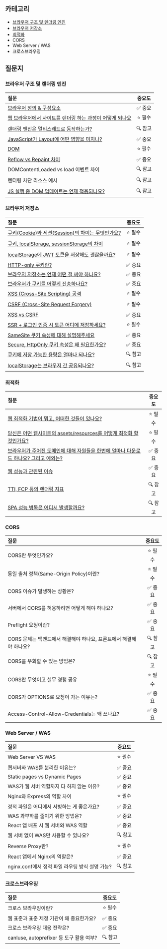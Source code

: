 ## 카테고리

- [브라우저 구조 및 렌더링 엔진](https://github.com/SeoYeonii/frontend-interview/tree/main/browser/browser-rendering)
- [브라우저 저장소](https://github.com/SeoYeonii/frontend-interview/tree/main/browser/browser-storage)
- [최적화](https://github.com/SeoYeonii/frontend-interview/tree/main/browser/performance-optimization)
- CORS
- Web Server / WAS
- 크로스브라우징

## 질문지

### 브라우저 구조 및 렌더링 엔진

| 질문                                                                                                                                                                                                                                                                                                                                                                                      |  중요도  |
| :---------------------------------------------------------------------------------------------------------------------------------------------------------------------------------------------------------------------------------------------------------------------------------------------------------------------------------------------------------------------------------------- | :------: |
| [브라우저 정의 & 구성요소](https://github.com/SeoYeonii/frontend-interview/tree/main/browser/browser-rendering#%EB%B8%8C%EB%9D%BC%EC%9A%B0%EC%A0%80-%EC%A0%95%EC%9D%98--%EA%B5%AC%EC%84%B1%EC%9A%94%EC%86%8C)                                                                                                                                                                             | ✅ 중요  |
| [웹 브라우저에서 사이트를 렌더링 하는 과정이 어떻게 되나요](https://github.com/SeoYeonii/frontend-interview/tree/main/browser/browser-rendering#%EC%9B%B9-%EB%B8%8C%EB%9D%BC%EC%9A%B0%EC%A0%B8%EC%97%90%EC%84%9C-%EC%82%AC%EC%9D%B4%ED%8A%B8%EB%A5%BC-%EB%A0%8C%EB%8D%94%EB%A7%81-%ED%95%98%EB%8A%94-%EA%B3%BC%EC%A0%95%EC%9D%B4-%EC%96%B4%EB%96%BB%EA%B2%8C-%EB%90%98%EB%82%98%EC%9A%94) | ⭐️ 필수 |
| [렌더링 엔진은 멀티스레드로 동작하는가?](https://github.com/SeoYeonii/frontend-interview/tree/main/browser/browser-rendering#%EB%A0%8C%EB%8D%94%EB%A7%81-%EC%97%94%EC%A7%84%EC%9D%80-%EB%A9%80%ED%8B%B0%EC%8A%A4%EB%A0%88%EB%93%9C%EB%A1%9C-%EB%8F%99%EC%9E%91%ED%95%98%EB%8A%94%EA%B0%80)                                                                                                | 🔍 참고  |
| [JavaScript가 Layout에 어떤 영향을 미치나?](https://github.com/SeoYeonii/frontend-interview/tree/main/browser/browser-rendering#javascript%EA%B0%80-layout%EC%97%90-%EC%96%B4%EB%96%A4-%EC%98%81%ED%96%A5%EC%9D%84-%EB%AF%B8%EC%B9%98%EB%82%98)                                                                                                                                           | ✅ 중요  |
| [DOM](https://github.com/SeoYeonii/frontend-interview/tree/main/browser/browser-rendering#dom)                                                                                                                                                                                                                                                                                            | ⭐️ 필수 |
| [Reflow vs Repaint 차이](https://github.com/SeoYeonii/frontend-interview/tree/main/browser/browser-rendering#reflow-vs-repaint-%EC%B0%A8%EC%9D%B4)                                                                                                                                                                                                                                        | ✅ 중요  |
| DOMContentLoaded vs load 이벤트 차이                                                                                                                                                                                                                                                                                                                                                      | 🔍 참고  |
| 렌더링 차단 리소스 예시                                                                                                                                                                                                                                                                                                                                                                   | 🔍 참고  |
| [JS 실행 중 DOM 업데이트는 언제 적용되나요?](https://github.com/SeoYeonii/frontend-interview/tree/main/browser/browser-rendering#js-%EC%8B%A4%ED%96%89-%EC%A4%91-dom-%EC%97%85%EB%8D%B0%EC%9D%B4%ED%8A%B8%EB%8A%94-%EC%96%B8%EC%A0%9C-%EC%A0%81%EC%9A%A9%EB%90%98%EB%82%98%EC%9A%94)                                                                                                      | 🔍 참고  |

### 브라우저 저장소

| 질문                                                                                                                                                                                                                                                                                                      |  중요도  |
| :-------------------------------------------------------------------------------------------------------------------------------------------------------------------------------------------------------------------------------------------------------------------------------------------------------- | :------: |
| [쿠키(Cookie)와 세션(Session)의 차이는 무엇인가요?](https://github.com/SeoYeonii/frontend-interview/tree/main/browser/browser-storage#%EC%BF%A0%ED%82%A4cookie%EC%99%80-%EC%84%B8%EC%85%98session%EC%9D%98-%EC%B0%A8%EC%9D%B4%EB%8A%94-%EB%AC%B4%EC%97%87%EC%9D%B8%EA%B0%80%EC%9A%94)                     | ⭐️ 필수 |
| [쿠키, localStorage, sessionStorage의 차이](https://github.com/SeoYeonii/frontend-interview/tree/main/browser/browser-storage#%EC%BF%A0%ED%82%A4-localstorage-sessionstorage%EC%9D%98-%EC%B0%A8%EC%9D%B4)                                                                                                 | ⭐️ 필수 |
| [localStorage에 JWT 토큰을 저장해도 괜찮을까요?](https://github.com/SeoYeonii/frontend-interview/tree/main/browser/browser-storage#localstorage%EC%97%90-jwt-%ED%86%A0%ED%81%B0%EC%9D%84-%EC%A0%80%EC%9E%A5%ED%95%B4%EB%8F%84-%EA%B4%9C%EC%B0%AE%EC%9D%84%EA%B9%8C%EC%9A%94)                              | ⭐️ 필수 |
| [HTTP-only 쿠키란?](https://github.com/SeoYeonii/frontend-interview/tree/main/browser/browser-storage#http-only-%EC%BF%A0%ED%82%A4%EB%9E%80)                                                                                                                                                              | ✅ 중요  |
| [브라우저 저장소는 언제 어떤 걸 써야 하나요?](https://github.com/SeoYeonii/frontend-interview/tree/main/browser/browser-storage#%EB%B8%8C%EB%9D%BC%EC%9A%B0%EC%A0%80-%EC%A0%80%EC%9E%A5%EC%86%8C%EB%8A%94-%EC%96%B8%EC%A0%9C-%EC%96%B4%EB%96%A4-%EA%B1%B8-%EC%8D%A8%EC%95%BC-%ED%95%98%EB%82%98%EC%9A%94) | ✅ 중요  |
| [브라우저가 쿠키를 어떻게 전송하나요?](https://github.com/SeoYeonii/frontend-interview/tree/main/browser/browser-storage#%EB%B8%8C%EB%9D%BC%EC%9A%B0%EC%A0%80%EA%B0%80-%EC%BF%A0%ED%82%A4%EB%A5%BC-%EC%96%B4%EB%96%BB%EA%B2%8C-%EC%A0%84%EC%86%A1%ED%95%98%EB%82%98%EC%9A%94)                             | ✅ 중요  |
| [XSS (Cross-Site Scripting) 공격](https://github.com/SeoYeonii/frontend-interview/tree/main/browser/browser-storage#xss-cross-site-scripting-%EA%B3%B5%EA%B2%A9)                                                                                                                                          | ⭐️ 필수 |
| [CSRF (Cross-Site Request Forgery)](https://github.com/SeoYeonii/frontend-interview/tree/main/browser/browser-storage#csrf-cross-site-request-forgery)                                                                                                                                                    | ⭐️ 필수 |
| [XSS vs CSRF](https://github.com/SeoYeonii/frontend-interview/tree/main/browser/browser-storage#xss-vs-csrf)                                                                                                                                                                                              | ✅ 중요  |
| [SSR + 로그인 인증 시 토큰 어디에 저장하세요?](https://github.com/SeoYeonii/frontend-interview/tree/main/browser/browser-storage#xss-vs-csrf)                                                                                                                                                             | ⭐️ 필수 |
| [SameSite 쿠키 속성에 대해 설명해주세요](https://github.com/SeoYeonii/frontend-interview/tree/main/browser/browser-storage#samesite-%EC%BF%A0%ED%82%A4-%EC%86%8D%EC%84%B1%EC%97%90-%EB%8C%80%ED%95%B4-%EC%84%A4%EB%AA%85%ED%95%B4%EC%A3%BC%EC%84%B8%EC%9A%94)                                             | ✅ 중요  |
| [Secure, HttpOnly 쿠키 속성은 왜 필요한가요?](https://github.com/SeoYeonii/frontend-interview/tree/main/browser/browser-storage#secure-httponly-%EC%BF%A0%ED%82%A4-%EC%86%8D%EC%84%B1%EC%9D%80-%EC%99%9C-%ED%95%84%EC%9A%94%ED%95%9C%EA%B0%80%EC%9A%94)                                                   | ✅ 중요  |
| [쿠키에 저장 가능한 용량은 얼마나 되나요?](https://github.com/SeoYeonii/frontend-interview/tree/main/browser/browser-storage#%EC%BF%A0%ED%82%A4%EC%97%90-%EC%A0%80%EC%9E%A5-%EA%B0%80%EB%8A%A5%ED%95%9C-%EC%9A%A9%EB%9F%89%EC%9D%80-%EC%96%BC%EB%A7%88%EB%82%98-%EB%90%98%EB%82%98%EC%9A%94)              | 🔍 참고  |
| [localStorage는 브라우저 간 공유되나요?](https://github.com/SeoYeonii/frontend-interview/tree/main/browser/browser-storage#localstorage%EB%8A%94-%EB%B8%8C%EB%9D%BC%EC%9A%B0%EC%A0%80-%EA%B0%84-%EA%B3%B5%EC%9C%A0%EB%90%98%EB%82%98%EC%9A%94)                                                            | 🔍 참고  |

### 최적화

| 질문                                                                                                                                                                                                                                                                                                                                                                                                                                                                                                                                         |  중요도  |
| :------------------------------------------------------------------------------------------------------------------------------------------------------------------------------------------------------------------------------------------------------------------------------------------------------------------------------------------------------------------------------------------------------------------------------------------------------------------------------------------------------------------------------------------- | :------: |
| [웹 최적화 기법이 뭐고, 어떠한 것들이 있나요?](https://github.com/SeoYeonii/frontend-interview/tree/main/browser/performance-optimization#%EC%9B%B9-%EC%B5%9C%EC%A0%81%ED%99%94-%EA%B8%B0%EB%B2%95%EC%9D%B4-%EB%AD%90%EA%B3%A0-%EC%96%B4%EB%96%A0%ED%95%9C-%EA%B2%83%EB%93%A4%EC%9D%B4-%EC%9E%88%EB%82%98%EC%9A%94)                                                                                                                                                                                                                          | ⭐️ 필수 |
| [당신은 어떤 웹사이트의 assets/resources를 어떻게 최적화 할것인가요?](https://github.com/SeoYeonii/frontend-interview/tree/main/browser/performance-optimization#%EB%8B%B9%EC%8B%A0%EC%9D%80-%EC%96%B4%EB%96%A4-%EC%9B%B9%EC%82%AC%EC%9D%B4%ED%8A%B8%EC%9D%98-assetsresources%EB%A5%BC-%EC%96%B4%EB%96%BB%EA%B2%8C-%EC%B5%9C%EC%A0%81%ED%99%94-%ED%95%A0%EA%B2%83%EC%9D%B8%EA%B0%80%EC%9A%94)                                                                                                                                                | ⭐️ 필수 |
| [브라우저가 주어진 도메인에 대해 자원들을 한번에 얼마나 다운로드 하나요? 그리고 예외는?](https://github.com/SeoYeonii/frontend-interview/tree/main/browser/performance-optimization#%EB%B8%8C%EB%9D%BC%EC%9A%B0%EC%A0%80%EA%B0%80-%EC%A3%BC%EC%96%B4%EC%A7%84-%EB%8F%84%EB%A9%94%EC%9D%B8%EC%97%90-%EB%8C%80%ED%95%B4-%EC%9E%90%EC%9B%90%EB%93%A4%EC%9D%84-%ED%95%9C%EB%B2%88%EC%97%90-%EC%96%BC%EB%A7%88%EB%82%98-%EB%8B%A4%EC%9A%B4%EB%A1%9C%EB%93%9C-%ED%95%98%EB%82%98%EC%9A%94-%EA%B7%B8%EB%A6%AC%EA%B3%A0-%EC%98%88%EC%99%B8%EB%8A%94) | ✅ 중요  |
| [웹 성능과 관련된 이슈](https://github.com/SeoYeonii/frontend-interview/tree/main/browser/performance-optimization#%EC%9B%B9-%EC%84%B1%EB%8A%A5%EA%B3%BC-%EA%B4%80%EB%A0%A8%EB%90%9C-%EC%9D%B4%EC%8A%88)                                                                                                                                                                                                                                                                                                                                     | ✅ 중요  |
| [TTI, FCP 등의 렌더링 지표](https://github.com/SeoYeonii/frontend-interview/tree/main/browser/performance-optimization#tti-time-to-interactive-fcp-%EB%93%B1%EC%9D%98-%EB%A0%8C%EB%8D%94%EB%A7%81-%EC%A7%80%ED%91%9C)                                                                                                                                                                                                                                                                                                                        | 🔍 참고  |
| [SPA 성능 병목은 어디서 발생할까요?](https://github.com/SeoYeonii/frontend-interview/tree/main/browser/performance-optimization#spa-%EC%84%B1%EB%8A%A5-%EB%B3%91%EB%AA%A9%EC%9D%80-%EC%96%B4%EB%94%94%EC%84%9C-%EB%B0%9C%EC%83%9D%ED%95%A0%EA%B9%8C%EC%9A%94)                                                                                                                                                                                                                                                                                | 🔍 참고  |

### CORS

| 질문                                                                |  중요도  |
| :------------------------------------------------------------------ | :------: |
| CORS란 무엇인가요?                                                  | ⭐️ 필수 |
| 동일 출처 정책(Same-Origin Policy)이란?                             | ⭐️ 필수 |
| CORS 이슈가 발생하는 상황은?                                        | ✅ 중요  |
| 서버에서 CORS를 허용하려면 어떻게 해야 하나요?                      | ✅ 중요  |
| Preflight 요청이란?                                                 | ✅ 중요  |
| CORS 문제는 백엔드에서 해결해야 하나요, 프론트에서 해결해야 하나요? | 🔍 참고  |
| CORS를 우회할 수 있는 방법은?                                       | 🔍 참고  |
| CORS란 무엇이고 실무 경험 공유                                      | ⭐️ 필수 |
| CORS가 OPTIONS로 요청이 가는 이유는?                                | ✅ 중요  |
| Access-Control-Allow-Credentials는 왜 쓰나요?                       | ✅ 중요  |

### Web Server / WAS

| 질문                                            |  중요도  |
| :---------------------------------------------- | :------: |
| Web Server VS WAS                               | ⭐️ 필수 |
| 웹서버와 WAS를 분리한 이유는?                   | ✅ 중요  |
| Static pages vs Dynamic Pages                   | ✅ 중요  |
| WAS가 웹 서버 역할까지 다 하지 않는 이유?       | ✅ 중요  |
| Nginx와 Express의 역할 차이                     | ⭐️ 필수 |
| 정적 파일은 어디에서 서빙하는 게 좋은가요?      | ✅ 중요  |
| WAS 과부하를 줄이기 위한 방법은?                | ✅ 중요  |
| React 앱 배포 시 웹 서버와 WAS 역할             | ✅ 중요  |
| 웹 서버 없이 WAS만 사용할 수 있나요?            | 🔍 참고  |
| Reverse Proxy란?                                | ⭐️ 필수 |
| React 앱에서 Nginx의 역할은?                    | ✅ 중요  |
| nginx.conf에서 정적 파일 라우팅 방식 설명 가능? | 🔍 참고  |

### 크로스브라우징

| 질문                                      |  중요도  |
| :---------------------------------------- | :------: |
| 크로스 브라우징이란?                      | ⭐️ 필수 |
| 웹 표준과 표준 제정 기관이 왜 중요한가요? | ✅ 중요  |
| 크로스 브라우징 대응 전략은?              | ✅ 중요  |
| canIuse, autoprefixer 등 도구 활용 여부?  | 🔍 참고  |
